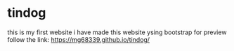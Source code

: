 # tindog
this is my first website 
i have made this website ysing bootstrap 
for preview follow the link: https://mg68339.github.io/tindog/

